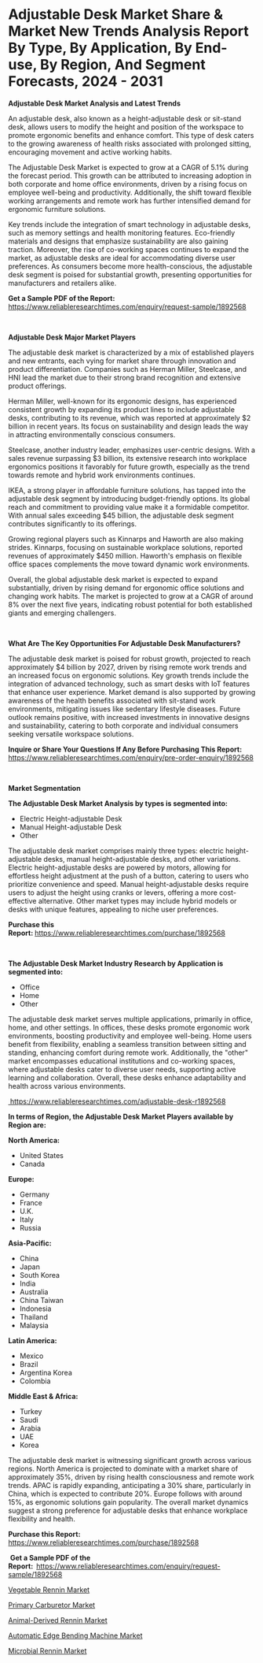<p><h1>Adjustable Desk Market Share & Market New Trends Analysis Report By Type, By Application, By End-use, By Region, And Segment Forecasts, 2024 - 2031</h1></p><p><strong>Adjustable Desk Market Analysis and Latest Trends</strong></p>
<p><p>An adjustable desk, also known as a height-adjustable desk or sit-stand desk, allows users to modify the height and position of the workspace to promote ergonomic benefits and enhance comfort. This type of desk caters to the growing awareness of health risks associated with prolonged sitting, encouraging movement and active working habits.</p><p>The Adjustable Desk Market is expected to grow at a CAGR of 5.1% during the forecast period. This growth can be attributed to increasing adoption in both corporate and home office environments, driven by a rising focus on employee well-being and productivity. Additionally, the shift toward flexible working arrangements and remote work has further intensified demand for ergonomic furniture solutions.</p><p>Key trends include the integration of smart technology in adjustable desks, such as memory settings and health monitoring features. Eco-friendly materials and designs that emphasize sustainability are also gaining traction. Moreover, the rise of co-working spaces continues to expand the market, as adjustable desks are ideal for accommodating diverse user preferences. As consumers become more health-conscious, the adjustable desk segment is poised for substantial growth, presenting opportunities for manufacturers and retailers alike.</p></p>
<p><strong>Get a Sample PDF of the Report:&nbsp;</strong> <a href="https://www.reliableresearchtimes.com/enquiry/request-sample/1892568?utm_campaign=1775&utm_medium=2&utm_source=Github&utm_content=ia&utm_term=24102024&utm_id=adjustable-desk">https://www.reliableresearchtimes.com/enquiry/request-sample/1892568</a></p>
<p>&nbsp;</p>
<p><strong>Adjustable Desk Major Market Players</strong></p>
<p><p>The adjustable desk market is characterized by a mix of established players and new entrants, each vying for market share through innovation and product differentiation. Companies such as Herman Miller, Steelcase, and HNI lead the market due to their strong brand recognition and extensive product offerings.</p><p>Herman Miller, well-known for its ergonomic designs, has experienced consistent growth by expanding its product lines to include adjustable desks, contributing to its revenue, which was reported at approximately $2 billion in recent years. Its focus on sustainability and design leads the way in attracting environmentally conscious consumers.</p><p>Steelcase, another industry leader, emphasizes user-centric designs. With a sales revenue surpassing $3 billion, its extensive research into workplace ergonomics positions it favorably for future growth, especially as the trend towards remote and hybrid work environments continues.</p><p>IKEA, a strong player in affordable furniture solutions, has tapped into the adjustable desk segment by introducing budget-friendly options. Its global reach and commitment to providing value make it a formidable competitor. With annual sales exceeding $45 billion, the adjustable desk segment contributes significantly to its offerings.</p><p>Growing regional players such as Kinnarps and Haworth are also making strides. Kinnarps, focusing on sustainable workplace solutions, reported revenues of approximately $450 million. Haworth's emphasis on flexible office spaces complements the move toward dynamic work environments.</p><p>Overall, the global adjustable desk market is expected to expand substantially, driven by rising demand for ergonomic office solutions and changing work habits. The market is projected to grow at a CAGR of around 8% over the next five years, indicating robust potential for both established giants and emerging challengers.</p></p>
<p>&nbsp;</p>
<p><strong>What Are The Key Opportunities For Adjustable Desk Manufacturers?</strong></p>
<p><p>The adjustable desk market is poised for robust growth, projected to reach approximately $4 billion by 2027, driven by rising remote work trends and an increased focus on ergonomic solutions. Key growth trends include the integration of advanced technology, such as smart desks with IoT features that enhance user experience. Market demand is also supported by growing awareness of the health benefits associated with sit-stand work environments, mitigating issues like sedentary lifestyle diseases. Future outlook remains positive, with increased investments in innovative designs and sustainability, catering to both corporate and individual consumers seeking versatile workspace solutions.</p></p>
<p><strong>Inquire or Share Your Questions If Any Before Purchasing This Report:</strong> <a href="https://www.reliableresearchtimes.com/enquiry/pre-order-enquiry/1892568?utm_campaign=1775&utm_medium=2&utm_source=Github&utm_content=ia&utm_term=24102024&utm_id=adjustable-desk">https://www.reliableresearchtimes.com/enquiry/pre-order-enquiry/1892568</a></p>
<p>&nbsp;</p>
<p><strong>Market Segmentation</strong></p>
<p><strong>The Adjustable Desk Market Analysis by types is segmented into:</strong></p>
<p><ul><li>Electric Height-adjustable Desk</li><li>Manual Height-adjustable Desk</li><li>Other</li></ul></p>
<p><p>The adjustable desk market comprises mainly three types: electric height-adjustable desks, manual height-adjustable desks, and other variations. Electric height-adjustable desks are powered by motors, allowing for effortless height adjustment at the push of a button, catering to users who prioritize convenience and speed. Manual height-adjustable desks require users to adjust the height using cranks or levers, offering a more cost-effective alternative. Other market types may include hybrid models or desks with unique features, appealing to niche user preferences.</p></p>
<p><strong>Purchase this Report:&nbsp;</strong><a href="https://www.reliableresearchtimes.com/purchase/1892568?utm_campaign=1775&utm_medium=2&utm_source=Github&utm_content=ia&utm_term=24102024&utm_id=adjustable-desk">https://www.reliableresearchtimes.com/purchase/1892568</a></p>
<p>&nbsp;</p>
<p><strong>The Adjustable Desk Market Industry Research by Application is segmented into:</strong></p>
<p><ul><li>Office</li><li>Home</li><li>Other</li></ul></p>
<p><p>The adjustable desk market serves multiple applications, primarily in office, home, and other settings. In offices, these desks promote ergonomic work environments, boosting productivity and employee well-being. Home users benefit from flexibility, enabling a seamless transition between sitting and standing, enhancing comfort during remote work. Additionally, the "other" market encompasses educational institutions and co-working spaces, where adjustable desks cater to diverse user needs, supporting active learning and collaboration. Overall, these desks enhance adaptability and health across various environments.</p></p>
<p><a href="https://www.reliableresearchtimes.com/adjustable-desk-r1892568?utm_campaign=1775&utm_medium=2&utm_source=Github&utm_content=ia&utm_term=24102024&utm_id=adjustable-desk">&nbsp;https://www.reliableresearchtimes.com/adjustable-desk-r1892568</a></p>
<p><strong>In terms of Region, the Adjustable Desk Market Players available by Region are:</strong></p>
<p>
    <p> <strong> North America: </strong>
        <ul>
            <li>United States</li>
            <li>Canada</li>
        </ul>
        </p> 
    <p> <strong> Europe: </strong>
        <ul>
            <li>Germany</li>
            <li>France</li>
            <li>U.K.</li>
            <li>Italy</li>
            <li>Russia</li>
        </ul>
        </p> 
    <p> <strong> Asia-Pacific: </strong>
        <ul>
            <li>China</li>
            <li>Japan</li>
            <li>South Korea</li>
            <li>India</li>
            <li>Australia</li>
            <li>China Taiwan</li>
            <li>Indonesia</li>
            <li>Thailand</li>
            <li>Malaysia</li>
        </ul>
        </p> 
    <p> <strong> Latin America: </strong>
        <ul>
            <li>Mexico</li>
            <li>Brazil</li>
            <li>Argentina Korea</li>
            <li>Colombia</li>
        </ul>
        </p> 
    <p> <strong> Middle East & Africa: </strong>
        <ul>
            <li>Turkey</li>
            <li>Saudi</li>
            <li>Arabia</li>
            <li>UAE</li>
            <li>Korea</li>
        </ul>
    </p>
    </p>
<p><p>The adjustable desk market is witnessing significant growth across various regions. North America is projected to dominate with a market share of approximately 35%, driven by rising health consciousness and remote work trends. APAC is rapidly expanding, anticipating a 30% share, particularly in China, which is expected to contribute 20%. Europe follows with around 15%, as ergonomic solutions gain popularity. The overall market dynamics suggest a strong preference for adjustable desks that enhance workplace flexibility and health.</p></p>
<p><strong>Purchase this Report: </strong><a href="https://www.reliableresearchtimes.com/purchase/1892568?utm_campaign=1775&utm_medium=2&utm_source=Github&utm_content=ia&utm_term=24102024&utm_id=adjustable-desk">https://www.reliableresearchtimes.com/purchase/1892568</a></p>
<p>&nbsp;<strong>Get a Sample PDF of the Report:&nbsp;&nbsp;</strong><a href="https://www.reliableresearchtimes.com/enquiry/request-sample/1892568?utm_campaign=1775&utm_medium=2&utm_source=Github&utm_content=ia&utm_term=24102024&utm_id=adjustable-desk">https://www.reliableresearchtimes.com/enquiry/request-sample/1892568</a></p>
<p><strong></strong></p>
<p><p><a href="https://www.linkedin.com/pulse/vegetable-rennin-industry-resonance-94-amplification-across-3m2qc?utm_campaign=1775&utm_medium=2&utm_source=Github&utm_content=ia&utm_term=24102024&utm_id=adjustable-desk">Vegetable Rennin Market</a></p><p><a href="https://www.linkedin.com/pulse/global-primary-carburetor-industry-analysis-share-growth-trends-ux2de?utm_campaign=1775&utm_medium=2&utm_source=Github&utm_content=ia&utm_term=24102024&utm_id=adjustable-desk">Primary Carburetor Market</a></p><p><a href="https://www.linkedin.com/pulse/animal-derived-rennin-market-research-report-exploring-size-nitdf?utm_campaign=1775&utm_medium=2&utm_source=Github&utm_content=ia&utm_term=24102024&utm_id=adjustable-desk">Animal-Derived Rennin Market</a></p><p><a href="https://www.linkedin.com/pulse/consumer-behavior-shifts-automatic-edge-bending-machine-market-ppoee?utm_campaign=1775&utm_medium=2&utm_source=Github&utm_content=ia&utm_term=24102024&utm_id=adjustable-desk">Automatic Edge Bending Machine Market</a></p><p><a href="https://www.linkedin.com/pulse/microbial-rennin-market-industry-trends-forecast-period-bec5c?utm_campaign=1775&utm_medium=2&utm_source=Github&utm_content=ia&utm_term=24102024&utm_id=adjustable-desk">Microbial Rennin Market</a></p></p>
